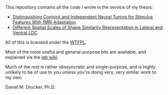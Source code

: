 This repository contains all the code I wrote in the service of my thesis:

 * [Distinguishing Conjoint and Independent Neural Tuning for Stimulus Features With fMRI Adaptation](http://www.ncbi.nlm.nih.gov/pmc/articles/PMC2694123/?tool=pmcentrez)
 * [Different Spatial Scales of Shape Similarity Representation in Lateral and Ventral LOC
](http://www.ncbi.nlm.nih.gov/pmc/articles/PMC2742590/?tool=pmcentrez)

All of this is licensed under the [WTFPL](http://sam.zoy.org/wtfpl/).

Most of the more useful and general-purpose bits are available, and explained via the [lab wiki](http://cfn.upenn.edu/aguirre/wiki/public:matlab_tools).

Much of the rest is rather idiosyncratic and single-purpose, and is highly unlikely to be of use to you unless you're doing very, very similar work to my own.

Daniel M. Drucker, Ph.D.

